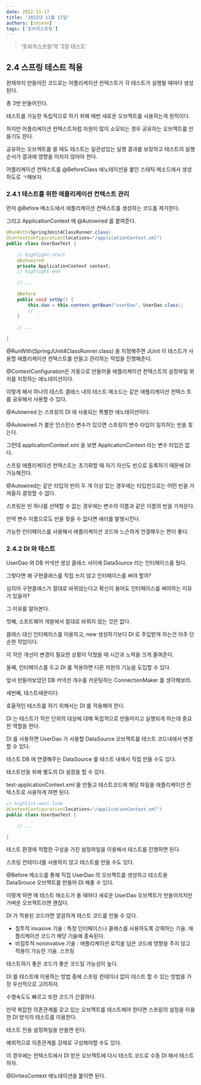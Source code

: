 ```yaml
---
date: 2022-11-17
title: '2022년 11월 17일'
authors: [cmjeon]
tags: ['토비의스프링']
---
```


> '토비의스프링'의 '2장 테스트'

## 2.4 스프링 테스트 적용

현재까지 만들어진 코드로는 어플리케이션 컨텍스트가 각 테스트가 실행될 때마다 생성된다.

총 3번 만들어진다.

테스트를 가능한 독립적으로 하기 위해 매번 새로운 오브젝트를 사용하는게 원칙이다.

<!--truncate-->

하지만 어플리케이션 컨텍스트처럼 자원이 많이 소모되는 경우 공유하는 오브젝트를 만들기도 한다.

공유하는 오브젝트를 쓸 때도 테스트는 일관성있는 실행 결과를 보장하고 테스트의 실행 순서가 결과에 영향을 미치지 않아야 한다.

어플리케이션 컨텍스트를 @BeforeClass 애노테이션을 붙인 스태틱 메소드에서 생성하도로 ㄱ해보자.

### 2.4.1 테스트를 위한 애플리케이션 컨텍스트 관리

먼저 @Before 메소드에서 애플리케이션 컨텍스트를 생성하는 코드를 제거한다.

그리고 ApplicationContext 에 @Autowired 를 붙여준다.

```java title="USerDaoTest.java
@RunWith(SpringJUnit4ClassRunner.class)
@ContextConfiguration(locations="/applicationContext.xml")
public class UserDaoTest {
    
    // highlight-start
    @Autowired
    private ApplicationContext context;
    // highlight-end
    
    // ...
    
    @Before
    public void setUp() {
        this.dao = this.context.getBean("userDao", UserDao.class);
        // ...
    }
    
    // ...
    
}
```

@RunWith(SpringJUnit4ClassRunner.class) 을 지정해주면 JUnit 이 테스트가 사용할 애플리케이션 컨텍스트를 만들고 관리하는 작업을 진행해준다.

@ContextConfiguration은 자동으로 만들어줄 애플리케이션 컨텍스트의 설정파일 위치를 지정하는 애노테이션이다.

이렇게 해서 하나의 테스트 클래스 내의 테스트 메소드는 같은 애플리케이션 컨텍스 트를 공유해서 사용할 수 있다.

@Autowired 는 스프링의 DI 에 사용되는 특별한 애노테이션이다.

@Autowired 가 붙은 인스턴스 변수가 있으면 스프링이 변수 타입이 일치하는 빈을 찾는다.

그런데 applicationContext.xml 을 보면 ApplicationContext 라는 변수 타입은 없다.

스프링 애플리케이션 컨텍스트는 초기화할 때 자기 자신도 빈으로 등록하기 때문에 DI 가능해진다.

@Autowired는 같은 타입의 빈이 두 개 이상 있는 경우에는 타입만으로는 어떤 빈을 가져올지 결정할 수 없다.

스프링은 빈 하나를 선택할 수 없는 경우에는 변수의 이름과 같은 이름의 빈을 가져온다.

만약 변수 이름으로도 빈을 찾을 수 없다면 에러를 발행시킨다.

가능한 인터페이스를 사용해서 애플리케이션 코드와 느슨하게 연결해두는 편이 좋다.

### 2.4.2 DI 와 테스트

UserDao 와 DB 커넥션 생성 클래스 사이에 DataSource 라는 인터페이스를 뒀다.

그렇다면 왜 구현클래스를 직접 쓰지 않고 인터페이스를 써야 할까?

심지어 구현클래스가 절대로 바뀌않는다고 확신이 들어도 인터페이스를 써야하는 이유가 있을까?

그 이유를 알아본다.

첫째, 소프트웨어 개발에서 절대로 바뀌지 않는 것은 없다.

클래스 대신 인터페이스를 이용하고, new 생성하기보다 DI 로 주입받게 하는건 아주 단순한 작업이다.

이 작은 개선이 변경이 필요한 상황이 닥쳤을 때 시간과 노력을 크게 줄여준다.

둘째, 인터페이스를 두고 DI 를 적용하면 다른 차원의 기능을 도입할 수 있다.

앞서 만들어보았던 DB 커넥션 개수를 카운팅하는 ConnectionMaker 를 생각해보라.

세번째, 테스트때문이다.

효울적인 테스트를 하기 위해서는 DI 를 적용해야 한다.

DI 는 테스트가 작은 단위의 대상에 대해 독립적으로 만들어지고 실행되게 하는데 중요한 역할을 한다.

DI 를 사용하면 UserDao 가 사용할 DataSource 오브젝트를 테스트 코드내에서 변경할 수 있다.

테스트 DB 에 연결해주는 DataSource 를 테스트 내에서 직접 만들 수도 있다.

테스트만을 위해 별도의 DI 설정을 할 수 있다.

test-applicationContext.xml 을 만들고 테스트코드에 해당 파일을 애플리케이션 컨텍스트로 사용하게 하면 된다.

```java title="UserDaoTest.java"
// highlist-next-line
@ContextConfiguration(locations="/applicationContext.xml")
public class UserDaoTest {
    
    // ...
    
}
```

테스트 환경에 적합한 구성을 가진 설정파일을 이용해서 테스트를 진행하면 된다.

스프링 컨테이너를 사용하지 않고 테스트를 만들 수도 있다.

@Before 메소드를 통해 직접 UserDao 의 오브젝트를 생성하고 테스트용 DataSrouce 오브젝트를 만들어 DI 해줄 수 있다.

이렇게 하면 매 테스트 매소드가 돌 때마다 새로운 UserDao 오브젝트가 만들어지지만 가벼운 오브젝트라면 괜찮다.

DI 가 적용된 코드라면 깔끔하게 테스트 코드를 만들 수 있다.

- 침투적 invasive 기술 : 특정 인터페이스나 클래스를 사용하도록 강제하는 기술. 애플리케이션 코드가 해당 기술에 종속된다.
- 비침투적 noninvative 기술 : 애플리케이션 로직을 담은 코드에 영향을 주지 않고 적용이 가능한 기술. 스프링

테스트하기 좋은 코드가 좋은 코드일 가능성이 높다.

DI 를 테스트에 이용하는 방법 중에 스프링 컨테이너 없이 테스트 할 수 있는 방법을 가장 우선적으로 고려하자.

수행속도도 빠르고 또한 코드가 간결하다.

만약 복잡한 의존관계를 갖고 있는 오브젝트를 테스트해야 한다면 스프링의 설정을 이용한 DI 방식의 테스트를 이용한다.

테스트 전용 설정파일을 만들면 된다.

예외적으로 의존관계를 강제로 구성해야할 수도 있다.

이 경우에는 컨텍스트에서 DI 받은 오브젝트에 다시 테스트 코드로 수동 DI 해서 테스트하자.

@DirtiesContext 애노테이션을 붙이면 된다.
